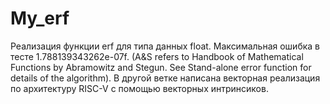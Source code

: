 # My_erf
Реализация функции erf для типа данных float. Максимальная ошибка в тесте 1.788139343262e-07f. 
(A&S refers to Handbook of Mathematical Functions by Abramowitz and Stegun. See Stand-alone error function for details of the algorithm).
В другой ветке написана векторная реализация по архитектуру RISC-V  с помощью векторных интринсиков.
